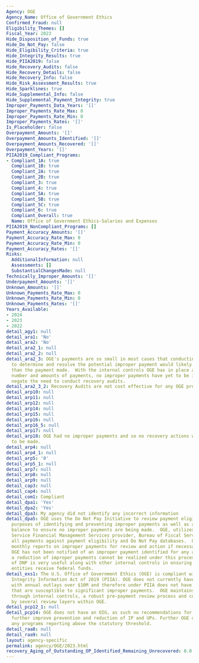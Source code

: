 ```yaml
---
Agency: OGE
Agency_Name: Office of Government Ethics
Confirmed_Fraud: null
Eligibility_Themes: []
Fiscal_Year: 2023
Hide_Disposition_of_Funds: true
Hide_Do_Not_Pay: false
Hide_Eligibility_Criteria: true
Hide_Integrity_Results: true
Hide_PIIA2019: false
Hide_Recovery_Audits: false
Hide_Recovery_Details: false
Hide_Recovery_Info: false
Hide_Risk_Assessment_Results: true
Hide_Sparklines: true
Hide_Supplemental_Info: false
Hide_Supplemental_Payment_Integrity: true
Improper_Payments_Data_Years: '[]'
Improper_Payments_Rate_Max: 0
Improper_Payments_Rate_Min: 0
Improper_Payments_Rates: '[]'
Is_Placeholder: false
Overpayment_Amounts: '[]'
Overpayment_Amounts_Identified: '[]'
Overpayment_Amounts_Recovered: '[]'
Overpayment_Years: '[]'
PIIA2019_Compliant_Programs:
- Compliant_1A: true
  Compliant_1B: true
  Compliant_2A: true
  Compliant_2B: true
  Compliant_3: true
  Compliant_4: true
  Compliant_5A: true
  Compliant_5B: true
  Compliant_5C: true
  Compliant_6: true
  Compliant_Overall: true
  Name: Office of Government Ethics-Salaries and Expenses
PIIA2019_NonCompliant_Programs: []
Payment_Accuracy_Amounts: '[]'
Payment_Accuracy_Rate_Max: 0
Payment_Accuracy_Rate_Min: 0
Payment_Accuracy_Rates: '[]'
Risks:
  AdditionalInformation: null
  Assessments: []
  SubstantialChangesMade: null
Technically_Improper_Amounts: '[]'
Underpayment_Amounts: '[]'
Unknown_Amounts: '[]'
Unknown_Payments_Rate_Max: 0
Unknown_Payments_Rate_Min: 0
Unknown_Payments_Rates: '[]'
Years_Available:
- 2024
- 2023
- 2022
detail_agy1: null
detail_ara1: 'No'
detail_ara2: 'No'
detail_ara2_1: null
detail_ara2_2: null
detail_ara2_3: OGE's payments are so small in most cases that conducting audit activity
  to determine and resolve the potential improper payment would likely be much more
  than the payment made.  With the internal controls OGE has in place and the small
  number and amounts of payments, no improper payments have yet to be identified and
  negate the need to conduct recovery audits.
detail_ara2_3_2: Recovery Audits are not cost effective for any OGE programs.
detail_arp10: null
detail_arp11: null
detail_arp12: null
detail_arp14: null
detail_arp15: null
detail_arp16: null
detail_arp16_5: null
detail_arp17: null
detail_arp18: OGE had no improper payments and so no recovery actions were required
  to be made.
detail_arp4: null
detail_arp4_1: null
detail_arp5: '0'
detail_arp5_1: null
detail_arp7: null
detail_arp8: null
detail_arp9: null
detail_cap3: null
detail_cap4: null
detail_com1: Compliant
detail_dpa1: 'Yes'
detail_dpa2: 'Yes'
detail_dpa3: My agency did not identify any incorrect information
detail_dpa5: OGE uses the Do Not Pay Initiative to review payment eligibility for
  purposes of identifying and preventing improper payments as well as a check and
  balance to ensure no improper payments are being made.  OGE, utilizes its Shared
  Service Financial Management Services provider, Bureau of Fiscal Services to review
  all payments against payment eligibility and Do Not Pay databases.  OGE receives
  monthly reports on improper payments for review and action if necessary.  In FY2023
  OGE has not been notified of an improper payment identified for any amount. As such
  a reduction of improper payments cannot be realized under this process.  OGE's use
  of DNP is very useful along with other internal controls in ensuring that only eligible
  entities receive federal funds.
detail_exs1: The U.S. Office of Government Ethics (OGE) is compliant with the Payment
  Integrity Information Act of 2019 (PIIA). OGE does not currently have any programs
  with annual outlays over $10M and therefore under PIIA does not have any programs
  that are susceptible to significant improper payments.  OGE maintains payment integrity
  through internal controls, a robust pre-payment review process and continuous monitoring
  by several review layers within OGE.
detail_pcp12_1: null
detail_pcp14: OGE does not have an OIG, as such no recommendations for actions to
  further improve prevention and reduction of IP and UPs. Further OGE does not have
  any programs reporting above the statutory threshold.
detail_raa8: null
detail_raa9: null
layout: agency-specific
permalink: agency/OGE/2023.html
recovery_Aging_of_Outstanding_OP_Identified_Remaining_Unrecovered: 0.0
---
```

